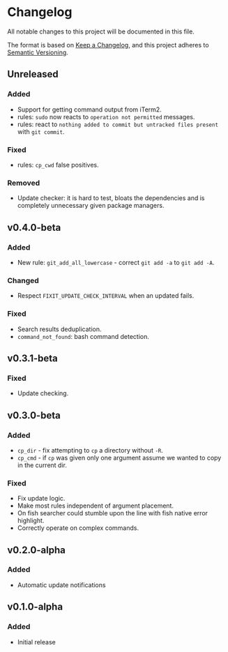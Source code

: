 # Changelog

All notable changes to this project will be documented in this file.

The format is based on [Keep a Changelog](https://keepachangelog.com/en/1.1.0/),
and this project adheres to
[Semantic Versioning](https://semver.org/spec/v2.0.0.html).

## Unreleased

### Added

- Support for getting command output from iTerm2.
- rules: `sudo` now reacts to `operation not permitted` messages.
- rules: react to `nothing added to commit but untracked files present` with
  `git commit`.

### Fixed

- rules: `cp_cwd` false positives.

### Removed

- Update checker: it is hard to test, bloats the dependencies and is completely
  unnecessary given package managers.

## v0.4.0-beta

### Added

- New rule: `git_add_all_lowercase` - correct `git add -a` to `git add -A`.

### Changed

- Respect `FIXIT_UPDATE_CHECK_INTERVAL` when an updated fails.

### Fixed

- Search results deduplication.
- `command_not_found`: bash command detection.

## v0.3.1-beta

### Fixed

- Update checking.

## v0.3.0-beta

### Added

- `cp_dir` - fix attempting to `cp` a directory without `-R`.
- `cp_cmd` - if `cp` was given only one argument assume we wanted to copy in the
  current dir.

### Fixed

- Fix update logic.
- Make most rules independent of argument placement.
- On fish searcher could stumble upon the line with fish native error highlight.
- Correctly operate on complex commands.

## v0.2.0-alpha

### Added

- Automatic update notifications

## v0.1.0-alpha

### Added

- Initial release
